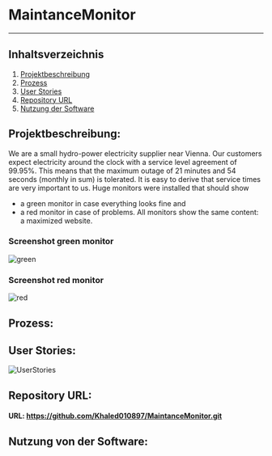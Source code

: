 # MaintanceMonitor
***
## Inhaltsverzeichnis
1. [Projektbeschreibung](#Projektbeschreibung)
2. [Prozess](#Prozess)
3. [User Stories](#UserStories)
4. [Repository URL](#RepositoryURL)
5. [Nutzung der Software](#NutzungDerSoftware)

## Projektbeschreibung:
We are a small hydro-power electricity supplier near Vienna. Our customers expect electricity 
around the clock with a service level agreement of 99.95%. This means that the maximum 
outage of 21 minutes and 54 seconds (monthly in sum) is tolerated. It is easy to derive that 
service times are very important to us. Huge monitors were installed that should show

* a green monitor in case everything looks fine and
* a red monitor in case of problems.
All monitors show the same content: a maximized website.

### Screenshot green monitor
![green](https://user-images.githubusercontent.com/31740404/203803493-00285254-dcb4-4ff8-94a2-b30f4815d814.png)

### Screenshot red monitor
![red](https://user-images.githubusercontent.com/31740404/203803825-5e5f032c-d194-4bc4-bf49-15ad300a6e6c.png)


## Prozess:


## User Stories:
![UserStories](https://user-images.githubusercontent.com/31740404/203805321-c4466343-6ee0-4279-81f9-c9d9fb26c11d.JPG)


## Repository URL:

#### URL: https://github.com/Khaled010897/MaintanceMonitor.git


## Nutzung von der Software:


